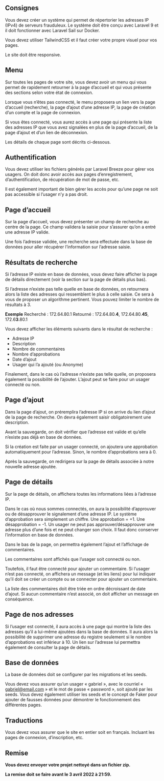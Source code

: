 ## Consignes

Vous devez créer un système qui permet de répertorier les adresses IP (IPv4) de serveurs frauduleux. Le système doit être conçu avec Laravel 9 et il doit fonctionner avec Laravel Sail sur Docker.

Vous devez utiliser TailwindCSS et il faut créer votre propre visuel pour vos pages. 

Le site doit être responsive.

## Menu

Sur toutes les pages de votre site, vous devez avoir un menu qui vous permet de rapidement retourner à la page d’accueil et qui vous présente des sections selon votre état de connexion.

Lorsque vous n’êtes pas connecté, le menu proposera un lien vers la page d’accueil (recherche), la page d’ajout d’une adresse IP, la page de création d’un compte et la page de connexion.

Si vous êtes connecté, vous aurez accès à une page qui présente la liste des adresses IP que vous avez signalées en plus de la page d’accueil, de la page d’ajout et d’un lien de déconnexion.

Les détails de chaque page sont décrits ci-dessous.

## Authentification

Vous devez utiliser les fichiers générés par Laravel Breeze pour gérer vos usagers. On doit donc avoir accès aux pages d’enregistrement, d’authentification, de récupération de mot de passe, etc.

Il est également important de bien gérer les accès pour qu’une page ne soit pas accessible si l’usager n’y a pas droit.

## Page d’accueil

Sur la page d’accueil, vous devez présenter un champ de recherche au centre de la page. Ce champ validera la saisie pour s’assurer qu’on a entré une adresse IP valide.

Une fois l’adresse validée, une recherche sera effectuée dans la base de données pour aller récupérer l’information sur l’adresse saisie.

## Résultats de recherche

Si l’adresse IP existe en base de données, vous devez faire afficher la page de détails directement (voir la section sur la page de détails plus bas).

Si l’adresse n’existe pas telle quelle en base de données, on retournera alors la liste des adresses qui ressemblent le plus à celle saisie. Ce sera à vous de proposer un algorithme pertinent. Vous pouvez limiter le nombre de résultats à 3.

__Exemple__
Recherché : 172.64.80.1
Retourné : 172.64.80.**4**, 172.64.80.**45**, 172.6**3**.80.1

Vous devez afficher les éléments suivants dans le résultat de recherche :

- Adresse IP
- Description
- Nombre de commentaires
- Nombre d’approbations
- Date d’ajout
- Usager qui l’a ajouté (ou Anonyme)

Finalement, dans le cas où l’adresse n’existe pas telle quelle, on proposera également la possibilité de l’ajouter. L’ajout peut se faire pour un usager connecté ou non.

## Page d’ajout

Dans la page d’ajout, on préremplira l’adresse IP si on arrive du lien d’ajout de la page de recherche. On devra également saisir obligatoirement une description.

Avant la sauvegarde, on doit vérifier que l’adresse est valide et qu’elle n’existe pas déjà en base de données.

Si la création est faite par un usager connecté, on ajoutera une approbation automatiquement pour l’adresse. Sinon, le nombre d’approbations sera à 0.

Après la sauvegarde, on redirigera sur la page de détails associée à notre nouvelle adresse ajoutée.

## Page de détails

Sur la page de détails, on affichera toutes les informations liées à l’adresse IP.

Dans le cas où nous sommes connectés, on aura la possibilité d’approuver ou de désapprouver le signalement d’une adresse IP. Le système d’approbation sera simplement un chiffre. Une approbation = +1. Une désapprobation = -1. Un usager ne peut pas approuver/désapprouver une adresse plus d’une fois et ne peut changer son choix. Il faut donc conserver l’information en base de données.

Dans le bas de la page, on permettra également l’ajout et l’affichage de commentaires.

Les commentaires sont affichés que l’usager soit connecté ou non.

Toutefois, il faut être connecté pour ajouter un commentaire. Si l’usager n’est pas connecté, on affichera un message (et les liens) pour lui indiquer qu’il doit se créer un compte ou se connecter pour ajouter un commentaire.

La liste des commentaires doit être triée en ordre décroissant de date d’ajout. Si aucun commentaire n’est associé, on doit afficher un message en conséquence.

## Page de nos adresses

Si l’usager est connecté, il aura accès à une page qui montre la liste des adresses qu’il a lui-même ajoutées dans la base de données. Il aura alors la possibilité de supprimer une adresse du registre seulement si le nombre d’approbations est inférieur à 10. Un lien sur l’adresse lui permettra également de consulter la page de détails.

## Base de données

La base de données doit se configurer par les migrations et les seeds.


Vous devez vous assurer qu’un usager « gabriel », avec le courriel « gabriel@email.com » et le mot de passe « password », soit ajouté par les seeds. Vous devez également utiliser les seeds et le concept de Faker pour ajouter de fausses données pour démontrer le fonctionnement des différentes pages.

## Traductions

Vous devez vous assurer que le site en entier soit en français. Incluant les pages de connexion, d’inscription, etc.

## Remise

**Vous devez envoyer votre projet nettoyé dans un fichier zip.**

**La remise doit se faire avant le 3 avril 2022 à 21:59.**

